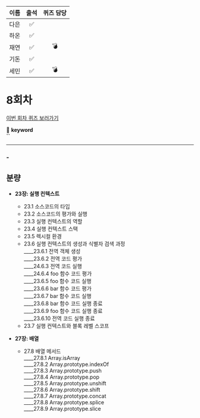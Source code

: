 |이름|출석|퀴즈 담당|
|:--:|:--:|:--:|
|다은|✅||
|하온|✅||
|재연|✅|💣|
|기돈|✅||
|세민|✅|💣|

# 8회차
<a href="https://github.com/ooheunda/how-to-enjoy/issues/8">이번 회차 퀴즈 보러가기</a>  

📌 **keyword**  
    **``**
<hr> 

### - 
  

## 분량

- **23장: 실행 컨텍스트**
  - 23.1 소스코드의 타입
  - 23.2 소스코드의 평가와 실행
  - 23.3 실행 컨텍스트의 역할
  - 23.4 실행 컨텍스트 스택
  - 23.5 렉시컬 환경
  - 23.6 실행 컨텍스트의 생성과 식별자 검색 과정  
    ____23.6.1 전역 객체 생성  
    ____23.6.2 전역 코드 평가  
    ____24.6.3 전역 코드 실행  
    ____24.6.4 foo 함수 코드 평가  
    ____23.6.5 foo 함수 코드 실행  
    ____23.6.6 bar 함수 코드 평가  
    ____23.6.7 bar 함수 코드 실행  
    ____23.6.8 bar 함수 코드 실행 종료  
    ____23.6.9 foo 함수 코드 실행 종료  
    ____23.6.10 전역 코드 실행 종료  
  - 23.7 실행 컨텍스트와 블록 레벨 스코프

- **27장: 배열**
  - 27.8 배열 메서드  
    ____27.8.1 Array.isArray  
    ____27.8.2 Array.prototype.indexOf  
    ____27.8.3 Array.prototype.push  
    ____27.8.4 Array.prototype.pop  
    ____27.8.5 Array.prototype.unshift  
    ____27.8.6 Array.prototype.shift  
    ____27.8.7 Array.prototype.concat  
    ____27.8.8 Array.prototype.splice  
    ____27.8.9 Array.prototype.slice  
